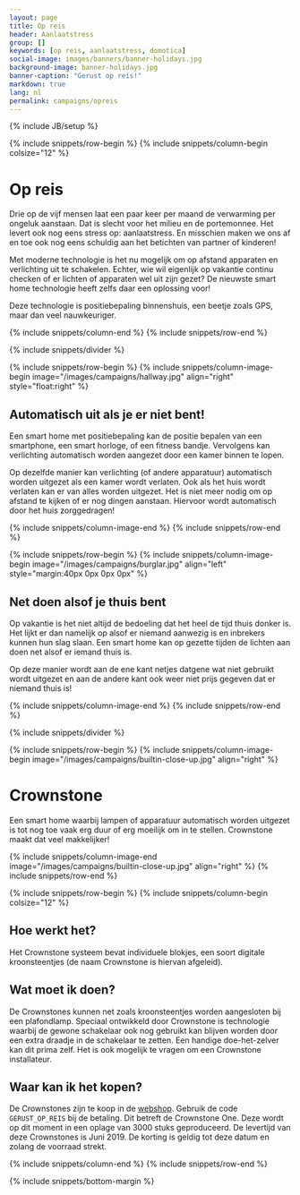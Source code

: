 ```yaml
---
layout: page
title: Op reis
header: Aanlaatstress
group: []
keywords: [op reis, aanlaatstress, domotica]
social-image: images/banners/banner-holidays.jpg
background-image: banner-holidays.jpg
banner-caption: "Gerust op reis!"
markdown: true
lang: nl
permalink: campaigns/opreis
---
```

{% include JB/setup %}

{% include snippets/row-begin %}
{% include snippets/column-begin colsize="12" %}

# Op reis

Drie op de vijf mensen laat een paar keer per maand de verwarming per ongeluk aanstaan. Dat is slecht voor het milieu
en de portemonnee. Het levert ook nog eens stress op: aanlaatstress. En misschien maken we ons af en toe ook nog
eens schuldig aan het betichten van partner of kinderen! 

Met moderne technologie is het nu mogelijk om op afstand apparaten en verlichting uit te schakelen. Echter, wie wil 
eigenlijk op vakantie continu checken of er lichten of apparaten wel uit zijn gezet? De nieuwste smart home
technologie heeft zelfs daar een oplossing voor!

Deze technologie is positiebepaling binnenshuis, een beetje zoals GPS, maar dan veel nauwkeuriger. 

{% include snippets/column-end %}
{% include snippets/row-end %}

{% include snippets/divider %}

{% include snippets/row-begin %}
{% include snippets/column-image-begin image="/images/campaigns/hallway.jpg" align="right" style="float:right" %}

## Automatisch uit als je er niet bent!

Een smart home met positiebepaling kan de positie bepalen van een smartphone, een smart horloge, of een fitness bandje.
Vervolgens kan verlichting automatisch worden aangezet door een kamer binnen te lopen.

Op dezelfde manier kan verlichting (of andere apparatuur) automatisch worden uitgezet als een kamer wordt verlaten.
Ook als het huis wordt verlaten kan er van alles worden uitgezet. Het is niet meer nodig om op afstand te kijken of
er nog dingen aanstaan. Hiervoor wordt automatisch door het huis zorggedragen!

{% include snippets/column-image-end %}
{% include snippets/row-end %}

{% include snippets/row-begin %}
{% include snippets/column-image-begin image="/images/campaigns/burglar.jpg" align="left" style="margin:40px 0px 0px 0px" %}

## Net doen alsof je thuis bent

Op vakantie is het niet altijd de bedoeling dat het heel de tijd thuis donker is. Het lijkt er dan namelijk op alsof
er niemand aanwezig is en inbrekers kunnen hun slag slaan. Een smart home kan op gezette tijden de lichten aan doen
net alsof er iemand thuis is. 

Op deze manier wordt aan de ene kant netjes datgene wat niet gebruikt wordt uitgezet en aan de andere kant ook weer
niet prijs gegeven dat er niemand thuis is! 

{% include snippets/column-image-end %}
{% include snippets/row-end %}

{% include snippets/divider %}

{% include snippets/row-begin %}
{% include snippets/column-image-begin image="/images/campaigns/builtin-close-up.jpg" align="right" %}

# Crownstone

Een smart home waarbij lampen of apparatuur automatisch worden uitgezet is tot nog toe vaak erg duur of erg moeilijk
om in te stellen. Crownstone maakt dat veel makkelijker!
                    
{% include snippets/column-image-end image="/images/campaigns/builtin-close-up.jpg" align="right" %}
{% include snippets/row-end %}

{% include snippets/row-begin %}
{% include snippets/column-begin colsize="12" %}

## Hoe werkt het?

Het Crownstone systeem bevat individuele blokjes, een soort digitale kroonsteentjes (de naam Crownstone is hiervan
afgeleid). 



## Wat moet ik doen?

De Crownstones kunnen net zoals kroonsteentjes worden aangesloten bij een plafondlamp. 
Speciaal ontwikkeld door Crownstone is technologie waarbij de gewone schakelaar ook nog gebruikt kan blijven 
worden door een extra draadje in de schakelaar te zetten.
Een handige doe-het-zelver kan dit prima zelf. Het is ook mogelijk te vragen om een Crownstone installateur.

<!--
## Installatie

De installatie bij een plafondlamp is te zien in de volgende plaatjes:

![Crownstone installatie achter een plafondlamp]({{ site.url }}/attachments/installing-crownstone-light.png){: style="width:100%"}


## Smartphone applicatie
-->

## Waar kan ik het kopen?

De Crownstones zijn te koop in de [webshop](https://shop.crownstone.rocks/products/built-in-crownstone?ref=opreis). Gebruik
de code `GERUST_OP_REIS` bij de betaling. Dit betreft de Crownstone One. Deze wordt op dit moment in
een oplage van 3000 stuks geproduceerd. De levertijd van deze Crownstones is Juni 2019. De korting is geldig
tot deze datum en zolang de voorraad strekt.


<!--

# Bronnen


[1] Infographic: welke apparaten zorgen voor de meeste aanlaatstress ([stylecowboys](https://www.stylecowboys.nl/domotica/infographic-welke-apparaten-zorgen-voor-de-meeste-aanlaatstress), Engels origineel: [Honeywell](https://www.honeywell.com/newsroom/news/2014/12/new-research-uncovers-fear-of-leaving-on-appliances-is-a-major-worry))
-->


<!--
[2] Dangers of double checking: [Psychology Today](https://www.psychologytoday.com/us/articles/200603/the-dangers-double-checking)
-->

{% include snippets/column-end %}
{% include snippets/row-end %}

{% include snippets/bottom-margin %}
